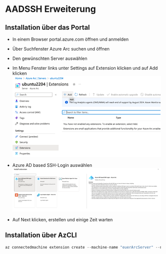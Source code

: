 # AADSSH Erweiterung

## Installation über das Portal

- In einem Browser portal.azure.com öffnen und anmelden
- Über Suchfenster Azure Arc suchen und öffnen
- Den gewünschten Server auswählen
- Im Menu Fenster links unter Settings auf Extension klicken und auf Add klicken
![](https://raw.githubusercontent.com/constantin-koenig/azurearc-test/main/docs/media/aadsshextension/schritt4.png)

- Azure AD based SSH-Login auswählen
![](https://raw.githubusercontent.com/constantin-koenig/azurearc-test/main/docs/media/aadsshextension/schritt5.png)

- Auf Next klicken, erstellen und einige Zeit warten

## Installation über AzCLI

``` py title="Azure Client"
az connectedmachine extension create --machine-name "euerArcServer" --name "AADSSHLogin" --location "switzerlandnorth" --type "AADSSHLoginForLinux" --publisher "Microsoft.Azure.ActiveDirectory" --resource-group "eureRessourcenGruppe"
```